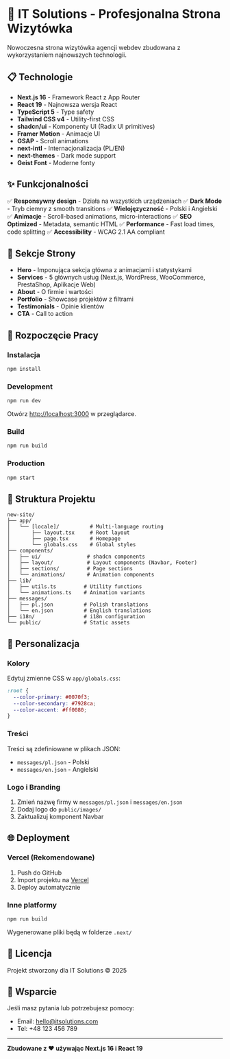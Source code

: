 # 🚀 IT Solutions - Profesjonalna Strona Wizytówka

Nowoczesna strona wizytówka agencji webdev zbudowana z wykorzystaniem najnowszych technologii.

## 📋 Technologie

- **Next.js 16** - Framework React z App Router
- **React 19** - Najnowsza wersja React
- **TypeScript 5** - Type safety
- **Tailwind CSS v4** - Utility-first CSS
- **shadcn/ui** - Komponenty UI (Radix UI primitives)
- **Framer Motion** - Animacje UI
- **GSAP** - Scroll animations
- **next-intl** - Internacjonalizacja (PL/EN)
- **next-themes** - Dark mode support
- **Geist Font** - Moderne fonty

## ✨ Funkcjonalności

✅ **Responsywny design** - Działa na wszystkich urządzeniach
✅ **Dark Mode** - Tryb ciemny z smooth transitions
✅ **Wielojęzyczność** - Polski i Angielski
✅ **Animacje** - Scroll-based animations, micro-interactions
✅ **SEO Optimized** - Metadata, semantic HTML
✅ **Performance** - Fast load times, code splitting
✅ **Accessibility** - WCAG 2.1 AA compliant

## 🎨 Sekcje Strony

- **Hero** - Imponująca sekcja główna z animacjami i statystykami
- **Services** - 5 głównych usług (Next.js, WordPress, WooCommerce, PrestaShop, Aplikacje Web)
- **About** - O firmie i wartości
- **Portfolio** - Showcase projektów z filtrami
- **Testimonials** - Opinie klientów
- **CTA** - Call to action

## 🚀 Rozpoczęcie Pracy

### Instalacja

```bash
npm install
```

### Development

```bash
npm run dev
```

Otwórz [http://localhost:3000](http://localhost:3000) w przeglądarce.

### Build

```bash
npm run build
```

### Production

```bash
npm start
```

## 📁 Struktura Projektu

```
new-site/
├── app/
│   └── [locale]/          # Multi-language routing
│       ├── layout.tsx     # Root layout
│       ├── page.tsx       # Homepage
│       └── globals.css    # Global styles
├── components/
│   ├── ui/               # shadcn components
│   ├── layout/           # Layout components (Navbar, Footer)
│   ├── sections/         # Page sections
│   └── animations/       # Animation components
├── lib/
│   ├── utils.ts         # Utility functions
│   └── animations.ts    # Animation variants
├── messages/
│   ├── pl.json          # Polish translations
│   └── en.json          # English translations
├── i18n/                # i18n configuration
└── public/              # Static assets
```

## 🎨 Personalizacja

### Kolory

Edytuj zmienne CSS w `app/globals.css`:

```css
:root {
  --color-primary: #0070f3;
  --color-secondary: #7928ca;
  --color-accent: #ff0080;
}
```

### Treści

Treści są zdefiniowane w plikach JSON:
- `messages/pl.json` - Polski
- `messages/en.json` - Angielski

### Logo i Branding

1. Zmień nazwę firmy w `messages/pl.json` i `messages/en.json`
2. Dodaj logo do `public/images/`
3. Zaktualizuj komponent Navbar

## 🌐 Deployment

### Vercel (Rekomendowane)

1. Push do GitHub
2. Import projektu na [Vercel](https://vercel.com)
3. Deploy automatycznie

### Inne platformy

```bash
npm run build
```

Wygenerowane pliki będą w folderze `.next/`

## 📝 Licencja

Projekt stworzony dla IT Solutions © 2025

## 🤝 Wsparcie

Jeśli masz pytania lub potrzebujesz pomocy:
- Email: hello@itsolutions.com
- Tel: +48 123 456 789

---

**Zbudowane z ❤️ używając Next.js 16 i React 19**
